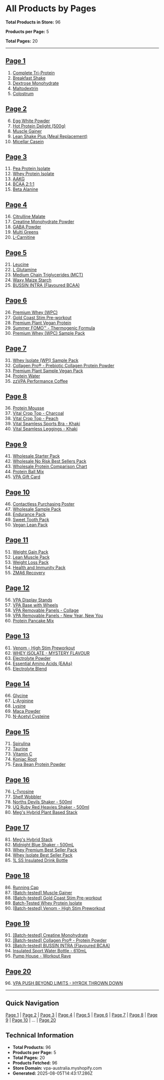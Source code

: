 # All Products by Pages

**Total Products in Store:** 96

**Products per Page:** 5

**Total Pages:** 20

---

## [Page 1](/api/products/markdown/1)

1. [Complete Tri-Protein](https://www.vpa.com.au/products/complete-tri-protein-33)
2. [Breakfast Shake](https://www.vpa.com.au/products/breakfast-shake)
3. [Dextrose Monohydrate](https://www.vpa.com.au/products/dextrose-monohydrate)
4. [Maltodextrin](https://www.vpa.com.au/products/maltodextrin)
5. [Colostrum](https://www.vpa.com.au/products/colostrum)

## [Page 2](/api/products/markdown/2)

6. [Egg White Powder](https://www.vpa.com.au/products/egg-protein)
7. [Hot Protein Delight (500g)](https://www.vpa.com.au/products/hot-protein-delight)
8. [Muscle Gainer](https://www.vpa.com.au/products/muscle-gainer)
9. [Lean Shake Plus (Meal Replacement)](https://www.vpa.com.au/products/lean-shake-plus-meal-replacement)
10. [Micellar Casein](https://www.vpa.com.au/products/micellar-casein)

## [Page 3](/api/products/markdown/3)

11. [Pea Protein Isolate](https://www.vpa.com.au/products/pea-protein-isolate)
12. [Whey Protein Isolate](https://www.vpa.com.au/products/whey-isolate-protein-powder)
13. [AAKG](https://www.vpa.com.au/products/aakg)
14. [BCAA 2:1:1](https://www.vpa.com.au/products/bcaa-2-1-1)
15. [Beta Alanine](https://www.vpa.com.au/products/beta-alanine)

## [Page 4](/api/products/markdown/4)

16. [Citrulline Malate](https://www.vpa.com.au/products/citrulline-malate)
17. [Creatine Monohydrate Powder](https://www.vpa.com.au/products/creatine-monohydrate)
18. [GABA Powder](https://www.vpa.com.au/products/gaba-powder)
19. [Multi Greens](https://www.vpa.com.au/products/multi-greens)
20. [L-Carnitine](https://www.vpa.com.au/products/l-carnitine)

## [Page 5](/api/products/markdown/5)

21. [Leucine](https://www.vpa.com.au/products/leucine)
22. [L Glutamine](https://www.vpa.com.au/products/l-glutamine)
23. [Medium Chain Triglycerides (MCT)](https://www.vpa.com.au/products/medium-chain-triglycerides-mct)
24. [Waxy Maize Starch](https://www.vpa.com.au/products/waxy-maize-starch)
25. [BUSSIN INTRA (Flavoured BCAA)](https://www.vpa.com.au/products/bcaa-7000)

## [Page 6](/api/products/markdown/6)

26. [Premium Whey (WPC)](https://www.vpa.com.au/products/premium-whey-wpc)
27. [Gold Coast Stim Pre-workout](https://www.vpa.com.au/products/gold-coast-stim-pre-workout)
28. [Premium Plant Vegan Protein](https://www.vpa.com.au/products/premium-plant-vegan-protein)
29. [Summer FOMO™ - Thermogenic Formula](https://www.vpa.com.au/products/summer-fomo)
30. [Premium Whey (WPC) Sample Pack](https://www.vpa.com.au/products/premium-whey-wpc-sample-pack-14-samples)

## [Page 7](/api/products/markdown/7)

31. [Whey Isolate (WPI) Sample Pack](https://www.vpa.com.au/products/whey-isolate-wpi-sample-pack-14-samples)
32. [Collagen Pro® - Prebiotic Collagen Protein Powder](https://www.vpa.com.au/products/collagen-pro)
33. [Premium Plant Sample Vegan Pack](https://www.vpa.com.au/products/premium-plant-sample-vegan-pack-12-flavour-samples)
34. [Protein Water](https://www.vpa.com.au/products/protein-water)
35. [zzVPA Performance Coffee](https://vpa-australia.myshopify.com/products/vpa-performance-coffee)

## [Page 8](/api/products/markdown/8)

36. [Protein Mousse](https://www.vpa.com.au/products/protein-mousse-500g)
37. [Vital Crop Top - Charcoal](https://www.vpa.com.au/products/vital-crop-top-charcoal)
38. [Vital Crop Top - Peach](https://www.vpa.com.au/products/vital-crop-top-peach)
39. [Vital Seamless Sports Bra - Khaki](https://www.vpa.com.au/products/khaki-vital-seamless-sports-bra)
40. [Vital Seamless Leggings  - Khaki](https://www.vpa.com.au/products/khaki-vital-seamless-leggings)

## [Page 9](/api/products/markdown/9)

41. [Wholesale Starter Pack](https://vpa-australia.myshopify.com/products/wholesale-starter-pack)
42. [Wholesale No Risk Best Sellers Pack](https://vpa-australia.myshopify.com/products/wholesale-no-risk-best-sellers-pack)
43. [Wholesale Protein Comparison Chart](https://vpa-australia.myshopify.com/products/wholesale-protein-comparison-chart)
44. [Protein Ball Mix](https://www.vpa.com.au/products/protein-ball-mix)
45. [VPA Gift Card](https://www.vpa.com.au/products/gift-card)

## [Page 10](/api/products/markdown/10)

46. [Contactless Purchasing Poster](https://vpa-australia.myshopify.com/products/contactless-purchasing-poster)
47. [Wholesale Sample Pack](https://vpa-australia.myshopify.com/products/wholesale-sample-pack)
48. [Endurance Pack](https://www.vpa.com.au/products/endurance-pack)
49. [Sweet Tooth Pack](https://www.vpa.com.au/products/sweet-tooth-pack)
50. [Vegan Lean Pack](https://www.vpa.com.au/products/vegan-lean-pack)

## [Page 11](/api/products/markdown/11)

51. [Weight Gain Pack](https://www.vpa.com.au/products/weight-gain-pack)
52. [Lean Muscle Pack](https://www.vpa.com.au/products/lean-muscle-pack)
53. [Weight Loss Pack](https://www.vpa.com.au/products/weight-loss-pack)
54. [Health and Immunity Pack](https://www.vpa.com.au/products/health-immunity-pack)
55. [ZMA6 Recovery](https://www.vpa.com.au/products/zma6-recovery)

## [Page 12](/api/products/markdown/12)

56. [VPA Display Stands](https://vpa-australia.myshopify.com/products/wholesale-cardboard-stands)
57. [VPA Base with Wheels](https://www.vpa.com.au/products/vpa-base-with-wheels-expansion)
58. [VPA Removable Panels - Collage](https://www.vpa.com.au/products/vpa-removable-panels-elevate-your-training)
59. [VPA Removable Panels - New Year, New You](https://www.vpa.com.au/products/vpa-removable-panels-new-year-new-you)
60. [Protein Pancake Mix](https://www.vpa.com.au/products/protein-pancake-mix)

## [Page 13](/api/products/markdown/13)

61. [Venom - High Stim Preworkout](https://www.vpa.com.au/products/venom-pre-workout)
62. [WHEY ISOLATE - MYSTERY FLAVOUR](https://vpa-australia.myshopify.com/products/1kg-whey-isolate-mystery-flavour)
63. [Electrolyte Powder](https://www.vpa.com.au/products/electrolyte-powder-1kg)
64. [Essential Amino Acids (EAAs)](https://www.vpa.com.au/products/essential-amino-acids)
65. [Electrolyte Blend](https://www.vpa.com.au/products/electrolyte-blend)

## [Page 14](/api/products/markdown/14)

66. [Glycine](https://www.vpa.com.au/products/glycine)
67. [L-Arginine](https://www.vpa.com.au/products/l-arginine)
68. [Lysine](https://www.vpa.com.au/products/lysine)
69. [Maca Powder](https://www.vpa.com.au/products/maca-powder)
70. [N-Acetyl Cysteine](https://www.vpa.com.au/products/n-acetyl-cysteine)

## [Page 15](/api/products/markdown/15)

71. [Spirulina](https://www.vpa.com.au/products/spirulina)
72. [Taurine](https://www.vpa.com.au/products/taurine)
73. [Vitamin C](https://www.vpa.com.au/products/vitamin-c)
74. [Konjac Root](https://www.vpa.com.au/products/konjac-root)
75. [Fava Bean Protein Powder](https://www.vpa.com.au/products/fava-bean-protein-powder)

## [Page 16](/api/products/markdown/16)

76. [L-Tyrosine](https://www.vpa.com.au/products/l-tyrosine)
77. [Shelf Wobbler](https://vpa-australia.myshopify.com/products/shelf-wobbler)
78. [Norths Devils Shaker - 500ml](https://www.vpa.com.au/products/north-devils-shaker-500ml)
79. [UQ Ruby Red Heavies Shaker - 500ml](https://www.vpa.com.au/products/uq-ruby-red-heavies-shaker-500ml)
80. [Meg's Hybrid Plant Based Stack](https://www.vpa.com.au/products/megs-hybrid-plant-based-stack)

## [Page 17](/api/products/markdown/17)

81. [Meg's Hybrid Stack](https://www.vpa.com.au/products/megs-hybrid-stack)
82. [Midnight Blue Shaker - 500mL](https://www.vpa.com.au/products/midnight-shaker-500ml)
83. [Whey Premium Best Seller Pack](https://www.vpa.com.au/products/whey-premium-best-seller-pack)
84. [Whey Isolate Best Seller Pack](https://www.vpa.com.au/products/whey-isolate-best-seller-pack)
85. [1L SS Insulated Drink Bottle](https://www.vpa.com.au/products/1l-insulated-drink-bottle-2)

## [Page 18](/api/products/markdown/18)

86. [Running Cap](https://www.vpa.com.au/products/running-cap)
87. [[Batch-tested] Muscle Gainer](https://www.vpa.com.au/products/batch-tested-muscle-gainer)
88. [[Batch-tested] Gold Coast Stim Pre-workout](https://www.vpa.com.au/products/batch-tested-gold-coast-stim-pre-workout)
89. [Batch-Tested Whey Protein Isolate](https://www.vpa.com.au/products/batch-tested-whey-protein-isolate-protein-powder)
90. [[Batch-tested] Venom - High Stim Preworkout](https://www.vpa.com.au/products/batch-tested-venom-high-stim-preworkout)

## [Page 19](/api/products/markdown/19)

91. [[Batch-tested] Creatine Monohydrate](https://www.vpa.com.au/products/batch-tested-creatine-monohydrate)
92. [[Batch-tested] Collagen Pro® - Protein Powder](https://www.vpa.com.au/products/batch-tested-collagen-pro-r-protein-powder)
93. [[Batch-tested] BUSSIN INTRA (Flavoured BCAA)](https://www.vpa.com.au/products/batch-tested-bussin-intra-flavoured-bcaa)
94. [Insulated Sport Water Bottle - 610mL](https://www.vpa.com.au/products/insulated-sport-water-bottle-610ml)
95. [Pump House - Workout Rave](https://www.vpa.com.au/products/pump-house-workout-rave)

## [Page 20](/api/products/markdown/20)

96. [VPA PUSH BEYOND LIMITS - HYROX THROWN DOWN](https://www.vpa.com.au/products/vpa-push-beyond-limits-hyrox-thrown-down)

---

## Quick Navigation

[Page 1](/api/products/markdown/1) | [Page 2](/api/products/markdown/2) | [Page 3](/api/products/markdown/3) | [Page 4](/api/products/markdown/4) | [Page 5](/api/products/markdown/5) | [Page 6](/api/products/markdown/6) | [Page 7](/api/products/markdown/7) | [Page 8](/api/products/markdown/8) | [Page 9](/api/products/markdown/9) | [Page 10](/api/products/markdown/10) | ... | [Page 20](/api/products/markdown/20)

## Technical Information

- **Total Products:** 96
- **Products per Page:** 5
- **Total Pages:** 20
- **Products Fetched:** 96
- **Store Domain:** vpa-australia.myshopify.com
- **Generated:** 2025-08-05T14:43:17.286Z

